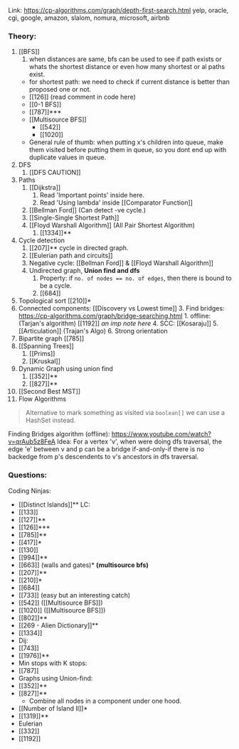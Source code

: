  Link: https://cp-algorithms.com/graph/depth-first-search.html
yelp, oracle, cgi, google, amazon, slalom, nomura, microsoft, airbnb
### Theory:
1. [[BFS]]
	1. when distances are same, bfs can be used to see if path exists or whats the shortest distance or even how many shortest or al paths exist.
	- for shortest path: we need to check if current distance is better than proposed one or not.
	- [[126]] (read comment in code here)
	- [[0-1 BFS]]
	- [[787]]***
	- [[Multisource BFS]]
		- [[542]]
		- [[1020]]
	- General rule of thumb: when putting x's children into queue, make them visited before putting them in queue, so you dont end up with duplicate values in queue.
1. DFS
	1. [[DFS CAUTION]]
2. Paths
	1. [[Dijkstra]] 
		1. Read 'Important points' inside here.
		2. Read 'Using lambda' inside [[Comparator Function]]
	2. [[Bellman Ford]] (Can detect -ve cycle.)
	3. [[Single-Single Shortest Path]]
	4. [[Floyd Warshall Algorithm]] (All Pair Shortest Algorithm)
		1. [[1334]]**
3. Cycle detection
	1. [[207]]** cycle in directed graph.
	2. [[Eulerian path and circuits]]
	3. Negative cycle: [[Bellman Ford]] & [[Floyd Warshall Algorithm]]
	4. Undirected graph, **Union find and dfs**
		1. Property: if `no. of nodes == no. of edges`, then there is bound to be a cycle. 
		2. [[684]]
5. Topological sort [[210]]*
4. Connected components: [[Discovery vs Lowest time]]
	3. Find bridges: https://cp-algorithms.com/graph/bridge-searching.html
		1. offline: (Tarjan's algorithm) [[1192]] *an imp note here*
	4. SCC: [[Kosaraju]]
	5. [[Articulation]] (Trajan's Algo)
	6. Strong orientation
5. Bipartite graph [[785]]
6. [[Spanning Trees]]
	1. [[Prims]]
	2. [[Kruskal]]
7. Dynamic Graph using union find
	1. [[352]]**
	2. [[827]]**
8. [[Second Best MST]]
9. Flow Algorithms

> Alternative to mark something as visited via `boolean[]` we can use a HashSet instead. 


Finding Bridges algorithm (offline): https://www.youtube.com/watch?v=qrAub5z8FeA
Idea: For a vertex 'v', when were doing dfs traversal, the edge 'e' between v and p  can be a bridge if-and-only-if there is no backedge from p's descendents to v's ancestors in dfs traversal. 
### Questions:
Coding Ninjas:
- [[Distinct Islands]]**
LC:
- [[133]]
- [[127]]**
- [[126]]***
- [[785]]**
- [[417]]*
- [[130]]
- [[994]]**
- [[663]] (walls and gates)* **(multisource bfs)**
- [[207]]**
- [[210]]*
- [[684]]
- [[733]] (easy but an interesting catch)
- [[542]] ([[Multisource BFS]])
- [[1020]] ([[Multisource BFS]])
- [[802]]**
- [[269 - Alien Dictionary]]**
- [[1334]]
- Dij:
- [[743]]
- [[1976]]**
- Min stops with K stops:
- [[787]]
- Graphs using Union-find:
- [[352]]**
- [[827]]**
	- Combine all nodes in a component under one hood.
- [[Number of Island II]]*
- [[1319]]**
- Eulerian
- [[332]]
- [[1192]]
